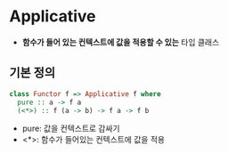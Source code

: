 ﻿# Applicative
- **함수가 들어 있는 컨텍스트에 값을 적용할 수 있는** 타입 클래스
## 기본 정의
```hs
class Functor f => Applicative f where
  pure :: a -> f a
  (<*>) :: f (a -> b) -> f a -> f b
```
- pure: 값을 컨텍스트로 감싸기
- <*>: 함수가 들어있는 컨텍스트에 값을 적용